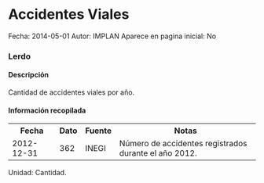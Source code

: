 Accidentes Viales
=====

Fecha: 2014-05-01
Autor: IMPLAN
Aparece en pagina inicial: No

### Lerdo

#### Descripción

Cantidad de accidentes viales por año.

#### Información recopilada

<table class="table table-hover table-bordered">
  <tr><th>Fecha</th><th>Dato</th><th>Fuente</th><th>Notas</th></tr>
  <tr><td>2012-12-31</td><td>362</td><td>INEGI</td><td>Número de accidentes registrados durante el año 2012.</td></tr>
</table>

Unidad: Cantidad.
